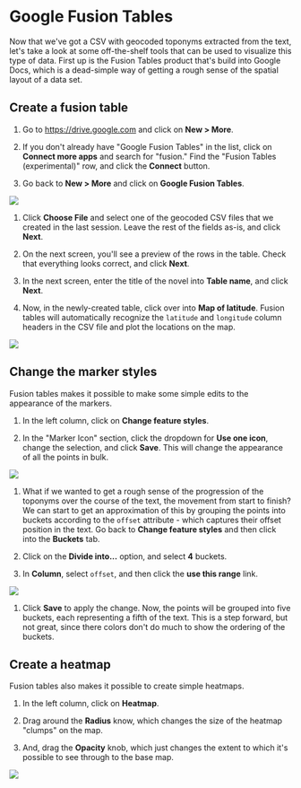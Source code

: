 # Google Fusion Tables

Now that we've got a CSV with geocoded toponyms extracted from the text, let's take a look at some off-the-shelf tools that can be used to visualize this type of data. First up is the Fusion Tables product that's build into Google Docs, which is a dead-simple way of getting a rough sense of the spatial layout of a data set.

## Create a fusion table

1. Go to https://drive.google.com and click on **New > More**.

1. If you don't already have "Google Fusion Tables" in the list, click on **Connect more apps** and search for "fusion." Find the "Fusion Tables (experimental)" row, and click the **Connect** button.

1. Go back to **New > More** and click on **Google Fusion Tables**.

  ![](images/python/create-table.jpg)

1. Click **Choose File** and select one of the geocoded CSV files that we created in the last session. Leave the rest of the fields as-is, and click **Next**.

1. On the next screen, you'll see a preview of the rows in the table. Check that everything looks correct, and click **Next**.

1. In the next screen, enter the title of the novel into **Table name**, and click **Next**.

1. Now, in the newly-created table, click over into **Map of latitude**. Fusion tables will automatically recognize the `latitude` and `longitude` column headers in the CSV file and plot the locations on the map.

  ![](images/python/basic-points.jpg)

## Change the marker styles

Fusion tables makes it possible to make some simple edits to the appearance of the markers.

1. In the left column, click on **Change feature styles**.

1. In the "Marker Icon" section, click the dropdown for **Use one icon**, change the selection, and click **Save**. This will change the appearance of all the points in bulk.

  ![](images/python/change-marker-style.jpg)

1. What if we wanted to get a rough sense of the progression of the toponyms over the course of the text, the movement from start to finish? We can start to get an approximation of this by grouping the points into buckets according to the `offset` attribute - which captures their offset position in the text. Go back to **Change feature styles** and then click into the **Buckets** tab.

1. Click on the **Divide into...** option, and select **4** buckets.

1. In **Column**, select `offset`, and then click the **use this range** link.

  ![](images/python/buckets.jpg)

1. Click **Save** to apply the change. Now, the points will be grouped into five buckets, each representing a fifth of the text. This is a step forward, but not great, since there colors don't do much to show the ordering of the buckets.

## Create a heatmap

Fusion tables also makes it possible to create simple heatmaps.

1. In the left column, click on **Heatmap**.

1. Drag around the **Radius** know, which changes the size of the heatmap "clumps" on the map.

1. And, drag the **Opacity** knob, which just changes the extent to which it's possible to see through to the base map.

  ![](images/python/heatmap.jpg)
